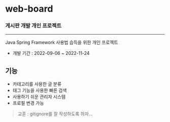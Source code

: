 # web-board
### 게시판 개발 개인 프로젝트
- - -

Java Spring Framework 사용법 습득을 위한 개인 프로젝트
- 개발 기간 : 2022-09-06 ~ 2022-11-24

## 기능
- 카테고리를 사용한 글 분류
- 태그 기능을 사용한 빠른 검색
- 사용하기 쉬운 관리자 시스템
- 프로필 변경 가능

>교훈 : gitignore를 잘 작성하도록 하자...
